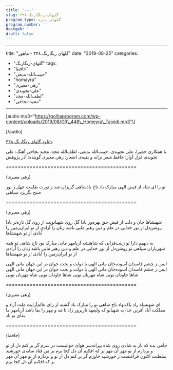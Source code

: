 ```yaml
---
title: '---'
slug: گلهای-رنگارنگ-۴۴۸
program_type: گلهای تازه
program_number: ''
dastgah: ''
draft: false
---
```


---
title: "گلهای رنگارنگ ۴۴۸ - ماهور"
date: "2019-08-25"
categories: 
  - "گلهای-رنگارنگ"
tags: 
  - "حافظ"
  - "حبیب‌الله-بدیعی"
  - "homayra"
  - "رهی-معیری"
  - "علی-تجویدی"
  - "لطف‌الله-مجد"
  - "مجید-نجاحی"
---

\[audio mp3="https://golhaprogram.com/wp-content/uploads/2019/08/GR\_448\_Homeyra\_Tajvidi.mp3"\]

\[/audio\]

[دانلود گلهای رنگارنگ ۴۴۸](https://golhaprogram.com/wp-content/uploads/2019/08/GR_448_Homeyra_Tajvidi.mp3)

با همکاری حمیرا، علی تجویدی، حبیب‌الله بدیعی، لطف‌الله مجد، مجید نجاحی آهنگ: علی تجویدی غزل آواز: حافظ شعر ترانه و بقیه‌ی اشعار: رهی معیری گوینده: آذر پژوهش

\============================================

(رهی معیری)

تو را ای شاه از فیض الهی مبارک باد تاج پادشاهی گریزان شد ز نورت ظلمت جهل ز نور صبح بگریزد سیاهی

\============================================

(رهی معیری)

شهنشاها جان و دلت از فیض حق بهره‌ور بادا گل روی شهبانویت از روی گل تازه‌تر بادا روشن‌دل از نور خدایی در علم و دین رهبر مایی باشد زنان را آزادی از تو ایران‌زمین را آبادی از تو شهنشاها

به دیهیم دارا تو زینت‌فزایی که شاهنشه آریامهر مایی مبارک بود تاج شاهی تو همه شهریاران سپاهی تو روشن‌دل از نور خدایی در علم و دین رهبر مایی باشد زنان را آزادی از تو ایران‌زمین را آبادی از تو شهنشاها

ایمن ز چشم فاسدان آسوده‌جان مانی الهی با دولت و بخت جوان در این جهان مانی الهی ایمن ز چشم فاسدان آسوده‌جان مانی الهی با دولت و بخت جوان در این جهان مانی الهی شاها جاودان تویی شاه مهربان تویی شاها جاودان تویی شاه مهربان تویی

\============================================

(رهی معیری)

ای شهنشاه راد پاک‌نهاد تاج شاهی تو را مبارک باد گشته از رای عالم‌آرایت ملت آزاد و مملکت آباد آفرین خدا به شهبانو که ولیعهد نازپرور زاد تا مَه و مِهر را بقا باشد آریامهر ما بقای تو باد

\============================================

(حافظ)

جامی بده که باز به شادی روی شاه پیرانه‌سر هوای جوانیست در سرم گر بر کنم دل از تو و بردارم از تو مهر آن مهر بر که افکنم آن دل کجا برم بر من فتاد سایه‌ی خورشید سلطنت اکنون فراغتست ز خورشید خاورم گر بر کنم دل از تو و بردارم از تو مهر آن مهر بر که افکنم آن دل کجا برم
